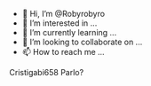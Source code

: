 - 👋 Hi, I’m @Robyrobyro
- 👀 I’m interested in ...
- 🌱 I’m currently learning ...
- 💞️ I’m looking to collaborate on ...
- 📫 How to reach me ...

<!---
Robyrobyro/Robyrobyro is a ✨ special ✨ repository because its `README.md` (this file) appears on your GitHub profile.
You can click the Preview link to take a look at your changes.
--->
Cristigabi658
Parlo?
